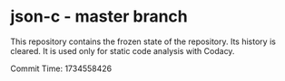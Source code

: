 # json-c - master branch

This repository contains the frozen state of the repository.
Its history is cleared. It is used only for static code
analysis with Codacy.

Commit Time: 1734558426